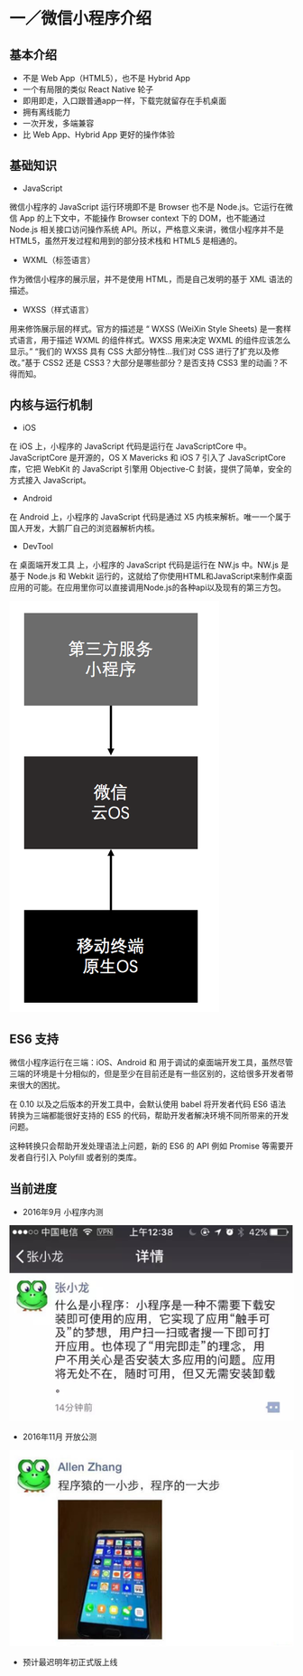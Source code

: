 # 一／微信小程序介绍
## 基本介绍
* 不是 Web App（HTML5），也不是 Hybrid App
* 一个有局限的类似 React Native 轮子
* 即用即走，入口跟普通app一样，下载完就留存在手机桌面
* 拥有离线能力
* 一次开发，多端兼容
* 比 Web App、Hybrid App 更好的操作体验

## 基础知识
* JavaScript

微信小程序的 JavaScript 运行环境即不是 Browser 也不是 Node.js。它运行在微信 App 的上下文中，不能操作 Browser context 下的 DOM，也不能通过 Node.js 相关接口访问操作系统 API。所以，严格意义来讲，微信小程序并不是 HTML5，虽然开发过程和用到的部分技术栈和 HTML5 是相通的。 

* WXML（标签语言）

作为微信小程序的展示层，并不是使用 HTML，而是自己发明的基于 XML 语法的描述。

* WXSS（样式语言）

用来修饰展示层的样式。官方的描述是 “ WXSS (WeiXin Style Sheets) 是一套样式语言，用于描述 WXML 的组件样式。WXSS 用来决定 WXML 的组件应该怎么显示。” “我们的 WXSS 具有 CSS 大部分特性...我们对 CSS 进行了扩充以及修改。”基于 CSS2 还是 CSS3？大部分是哪些部分？是否支持 CSS3 里的动画？不得而知。

## 内核与运行机制
* iOS

在 iOS 上，小程序的 JavaScript 代码是运行在 JavaScriptCore 中。JavaScriptCore 是开源的，OS X Mavericks 和 iOS 7 引入了 JavaScriptCore 库，它把 WebKit 的 JavaScript 引擎用 Objective-C 封装，提供了简单，安全的方式接入 JavaScript。

* Android

在 Android 上，小程序的 JavaScript 代码是通过 X5 内核来解析。唯一一个属于国人开发，大鹅厂自己的浏览器解析内核。

* DevTool

在 桌面端开发工具 上，小程序的 JavaScript 代码是运行在 NW.js 中。NW.js 是基于 Node.js 和 Webkit 运行的，这就给了你使用HTML和JavaScript来制作桌面应用的可能。在应用里你可以直接调用Node.js的各种api以及现有的第三方包。

![内核](./0.png)

## ES6 支持
微信小程序运行在三端：iOS、Android 和 用于调试的桌面端开发工具，虽然尽管三端的环境是十分相似的，但是至少在目前还是有一些区别的，这给很多开发者带来很大的困扰。

在 0.10 以及之后版本的开发工具中，会默认使用 babel 将开发者代码 ES6 语法转换为三端都能很好支持的 ES5 的代码，帮助开发者解决环境不同所带来的开发问题。

这种转换只会帮助开发处理语法上问题，新的 ES6 的 API 例如 Promise 等需要开发者自行引入 Polyfill 或者别的类库。

## 当前进度
* 2016年9月 小程序内测

![截图1](./1.png)

* 2016年11月 开放公测

![截图2](./2.jpg)

* 预计最迟明年初正式版上线